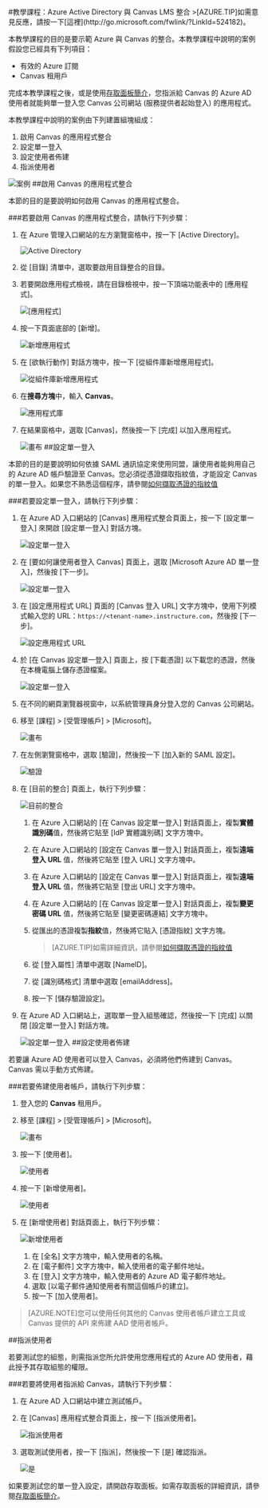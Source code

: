 <properties pageTitle="教學課程：Azure Active Directory 與 Canvas 整合 | Microsoft Azure" description="了解如何使用 Canvas 搭配 Azure Active Directory 來啟用單一登入、自動化佈建和更多功能！" services="active-directory" authors="MarkusVi"  documentationCenter="na" manager="stevenpo"/>
<tags ms.service="active-directory" ms.devlang="na" ms.topic="article" ms.tgt_pltfrm="na" ms.workload="identity" ms.date="08/01/2015" ms.author="markvi" />
#教學課程：Azure Active Directory 與 Canvas LMS 整合
>[AZURE.TIP]如需意見反應，請按一下[這裡](http://go.microsoft.com/fwlink/?LinkId=524182)。

本教學課程的目的是要示範 Azure 與 Canvas 的整合。本教學課程中說明的案例假設您已經具有下列項目：

-   有效的 Azure 訂閱
-   Canvas 租用戶

完成本教學課程之後，或是使用[存取面板簡介](https://msdn.microsoft.com/library/dn308586)，您指派給 Canvas 的 Azure AD 使用者就能夠單一登入您 Canvas 公司網站 (服務提供者起始登入) 的應用程式。

本教學課程中說明的案例由下列建置組塊組成：

1.  啟用 Canvas 的應用程式整合
2.  設定單一登入
3.  設定使用者佈建
4.  指派使用者

![案例](./media/active-directory-saas-canvas-lms-tutorial/IC775984.png "案例")
##啟用 Canvas 的應用程式整合

本節的目的是要說明如何啟用 Canvas 的應用程式整合。

###若要啟用 Canvas 的應用程式整合，請執行下列步驟：

1.  在 Azure 管理入口網站的左方瀏覽窗格中，按一下 [Active Directory]。

    ![Active Directory](./media/active-directory-saas-canvas-lms-tutorial/IC700993.png "Active Directory")

2.  從 [目錄] 清單中，選取要啟用目錄整合的目錄。

3.  若要開啟應用程式檢視，請在目錄檢視中，按一下頂端功能表中的 [應用程式]。

    ![[應用程式]](./media/active-directory-saas-canvas-lms-tutorial/IC700994.png "[應用程式]")

4.  按一下頁面底部的 [新增]。

    ![新增應用程式](./media/active-directory-saas-canvas-lms-tutorial/IC749321.png "新增應用程式")

5.  在 [欲執行動作] 對話方塊中，按一下 [從組件庫新增應用程式]。

    ![從組件庫新增應用程式](./media/active-directory-saas-canvas-lms-tutorial/IC749322.png "從組件庫新增應用程式")

6.  在**搜尋方塊**中，輸入 **Canvas**。

    ![應用程式庫](./media/active-directory-saas-canvas-lms-tutorial/IC775985.png "應用程式庫")

7.  在結果窗格中，選取 [Canvas]，然後按一下 [完成] 以加入應用程式。

    ![畫布](./media/active-directory-saas-canvas-lms-tutorial/IC775986.png "畫布")
##設定單一登入

本節的目的是要說明如何依據 SAML 通訊協定來使用同盟，讓使用者能夠用自己的 Azure AD 帳戶驗證至 Canvas。您必須從憑證擷取指紋值，才能設定 Canvas 的單一登入。如果您不熟悉這個程序，請參閱[如何擷取憑證的指紋值](http://youtu.be/YKQF266SAxI)

###若要設定單一登入，請執行下列步驟：

1.  在 Azure AD 入口網站的 [Canvas] 應用程式整合頁面上，按一下 [設定單一登入] 來開啟 [設定單一登入] 對話方塊。

    ![設定單一登入](./media/active-directory-saas-canvas-lms-tutorial/IC771709.png "設定單一登入")

2.  在 [要如何讓使用者登入 Canvas] 頁面上，選取 [Microsoft Azure AD 單一登入]，然後按 [下一步]。

    ![設定單一登入](./media/active-directory-saas-canvas-lms-tutorial/IC775987.png "設定單一登入")

3.  在 [設定應用程式 URL] 頁面的 [Canvas 登入 URL] 文字方塊中，使用下列模式輸入您的 URL：`https://<tenant-name>.instructure.com`，然後按 [下一步]。

    ![設定應用程式 URL](./media/active-directory-saas-canvas-lms-tutorial/IC775988.png "設定應用程式 URL")

4.  於 [在 Canvas 設定單一登入] 頁面上，按 [下載憑證] 以下載您的憑證，然後在本機電腦上儲存憑證檔案。

    ![設定單一登入](./media/active-directory-saas-canvas-lms-tutorial/IC775989.png "設定單一登入")

5.  在不同的網頁瀏覽器視窗中，以系統管理員身分登入您的 Canvas 公司網站。

6.  移至 [課程] > [受管理帳戶] > [Microsoft]。

    ![畫布](./media/active-directory-saas-canvas-lms-tutorial/IC775990.png "畫布")

7.  在左側瀏覽窗格中，選取 [驗證]，然後按一下 [加入新的 SAML 設定]。

    ![驗證](./media/active-directory-saas-canvas-lms-tutorial/IC775991.png "驗證")

8.  在 [目前的整合] 頁面上，執行下列步驟：

    ![目前的整合](./media/active-directory-saas-canvas-lms-tutorial/IC775992.png "目前的整合")

    1.  在 Azure 入口網站的 [在 Canvas 設定單一登入] 對話頁面上，複製**實體識別碼**值，然後將它貼至 [IdP 實體識別碼] 文字方塊中。
    2.  在 Azure 入口網站的 [設定在 Canvas 單一登入] 對話頁面上，複製**遠端登入 URL** 值，然後將它貼至 [登入 URL] 文字方塊中。
    3.  在 Azure 入口網站的 [設定在 Canvas 單一登入] 對話頁面上，複製**遠端登入 URL** 值，然後將它貼至 [登出 URL] 文字方塊中。
    4.  在 Azure 入口網站的 [在 Canvas 設定單一登入] 對話頁面上，複製**變更密碼 URL** 值，然後將它貼至 [變更密碼連結] 文字方塊中。
    5.  從匯出的憑證複製**指紋**值，然後將它貼入 [憑證指紋] 文字方塊。  

        >[AZURE.TIP]如需詳細資訊，請參閱[如何擷取憑證的指紋值](http://youtu.be/YKQF266SAxI)

    6.  從 [登入屬性] 清單中選取 [NameID]。
    7.  從 [識別碼格式] 清單中選取 [emailAddress]。
    8.  按一下 [儲存驗證設定]。

9.  在 Azure AD 入口網站上，選取單一登入組態確認，然後按一下 [完成] 以關閉 [設定單一登入] 對話方塊。

    ![設定單一登入](./media/active-directory-saas-canvas-lms-tutorial/IC775993.png "設定單一登入")
##設定使用者佈建

若要讓 Azure AD 使用者可以登入 Canvas，必須將他們佈建到 Canvas。Canvas 需以手動方式佈建。

###若要佈建使用者帳戶，請執行下列步驟：

1.  登入您的 **Canvas** 租用戶。

2.  移至 [課程] > [受管理帳戶] > [Microsoft]。

    ![畫布](./media/active-directory-saas-canvas-lms-tutorial/IC775990.png "畫布")

3.  按一下 [使用者]。

    ![使用者](./media/active-directory-saas-canvas-lms-tutorial/IC775995.png "使用者")

4.  按一下 [新增使用者]。

    ![使用者](./media/active-directory-saas-canvas-lms-tutorial/IC775996.png "使用者")

5.  在 [新增使用者] 對話頁面上，執行下列步驟：

    ![新增使用者](./media/active-directory-saas-canvas-lms-tutorial/IC775997.png "新增使用者")

    1.  在 [全名] 文字方塊中，輸入使用者的名稱。
    2.  在 [電子郵件] 文字方塊中，輸入使用者的電子郵件地址。
    3.  在 [登入] 文字方塊中，輸入使用者的 Azure AD 電子郵件地址。
    4.  選取 [以電子郵件通知使用者有關這個帳戶的建立]。
    5.  按一下 [加入使用者]。

>[AZURE.NOTE]您可以使用任何其他的 Canvas 使用者帳戶建立工具或 Canvas 提供的 API 來佈建 AAD 使用者帳戶。

##指派使用者

若要測試您的組態，則需指派您所允許使用您應用程式的 Azure AD 使用者，藉此授予其存取組態的權限。

###若要將使用者指派給 Canvas，請執行下列步驟：

1.  在 Azure AD 入口網站中建立測試帳戶。

2.  在 [Canvas] 應用程式整合頁面上，按一下 [指派使用者]。

    ![指派使用者](./media/active-directory-saas-canvas-lms-tutorial/IC775998.png "指派使用者")

3.  選取測試使用者，按一下 [指派]，然後按一下 [是] 確認指派。

    ![是](./media/active-directory-saas-canvas-lms-tutorial/IC767830.png "是")

如果要測試您的單一登入設定，請開啟存取面板。如需存取面板的詳細資訊，請參閱[存取面板簡介](https://msdn.microsoft.com/library/dn308586)。

<!---HONumber=August15_HO7-->